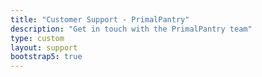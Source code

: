 ```yaml
---
title: "Customer Support - PrimalPantry"
description: "Get in touch with the PrimalPantry team"
type: custom
layout: support
bootstrap5: true
---
```



